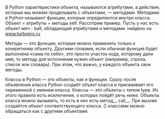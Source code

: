 В Python характеристики объекта, называются атрибутами, а действия, которые мы можем проделывать с объектами, — методами. Методами в Python называют функции, которые определяются внутри класса. Объект = атрибуты + методы self. Рассотрим пример. Пусть у нас есть объект мяч - ball, обладающий атрибутами и методами.
найдено на www.turbopro.ru

Методы — это функции, которые можно применить только к конкретному объекту. Другими словами, если обычная функция будет выполнена «сама по себе», это просто участок кода, которому дали имя, то методу для исполнения нужен объект (например, строка, список или словарь). При этом, что важно, у каждого объекта свои методы.

Классы в Python — это объекты, как и функции. Сразу после объявления класса Python создаёт объект класса и присваивает его переменной с именем класса. Классы — это объекты с типом type. Из этого правила есть исключения, о которых пойдёт речь ниже. Объекты класса можно вызывать, то есть в них есть метод__ call__. При вызове создаётся объект соответствующего класса. С классами можно обращаться как с другими объектами.